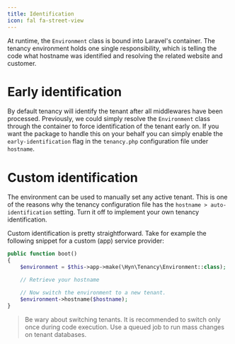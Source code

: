 ```yaml
---
title: Identification
icon: fal fa-street-view
---
```


At runtime, the `Environment` class is bound into Laravel's container. The
tenancy environment holds one single responsibility, which is telling the code
what hostname was identified and resolving the related website and customer.

# Early identification

By default tenancy will identify the tenant after all middlewares have been processed.
Previously, we could simply resolve the `Environment` class through the container
to force identification of the tenant early on. If you want the package to handle
this on your behalf you can simply enable the `early-identification` flag in
the `tenancy.php` configuration file under `hostname`.

# Custom identification

The environment can be used to manually set any active tenant. This is one of the
reasons why the tenancy configuration file has the `hostname > auto-identification`
setting. Turn it off to implement your own tenancy identification.

Custom identification is pretty straightforward. Take for example the following
snippet for a custom (app) service provider:

```php
public function boot()
{
    $environment = $this->app->make(\Hyn\Tenancy\Environment::class);

    // Retrieve your hostname

    // Now switch the environment to a new tenant.
    $environment->hostname($hostname);
}
```

> Be wary about switching tenants. It is recommended to switch only once during code
execution. Use a queued job to run mass changes on tenant databases.
